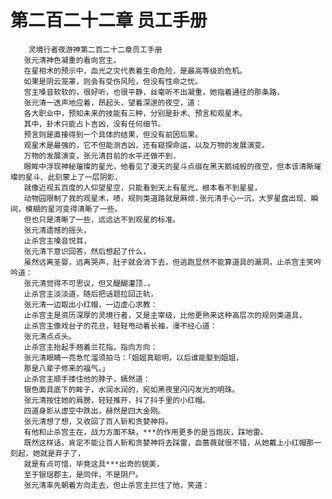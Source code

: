 # 第二百二十二章 员工手册
        灵境行者夜游神第二百二十二章员工手册
       张元清神色凝重的看向宫主。
       在星相术的预示中，血光之灾代表着生命危险，是最高等级的危机。
       如果是阴云笼罩，则会有受伤风险，但没有性命之忧。
       宫主嗓音软软的，很好听，也很平静，丝毫听不出凝重，她指着通往的那条路，
       张元清一迭声地应着，昂起头，望着深邃的夜空，道：
       各大职业中，预知未来的技能有三种，分别是卦术、预言和观星术。
       其中，卦术只能占卜吉凶，没有任何细节。
       预言则是直接得到一个具体的结果，但没有前因后果。
       观星术是最强的，它不但能测吉凶，还有窥探命运，以及万物的发展演变。
       万物的发展演变，张元清目前的水平还做不到.
       眼眸中浮现神秘璀璨的星光，他看见了漫天的星斗点缀在黑天鹅绒般的夜空，但本该清晰璀璨的星斗、此刻蒙上了一层阴影，
       就像近视五百度的人仰望星空，只能看到天上有星光，根本看不到星星，
       动物园限制了我的观星术，啧，规则类道路就是麻烦.张元清手心一沉，大罗星盘出现、瞬间，模糊的星河变得清晰了一些。
       但也只是清晰了一些，远远达不到观星的标准。
       张元清遗憾的摇头，
       止杀宫主嗓音悦耳，
       张元清下意识回答，然后想起了什么，
       虽然远离圣婴，远离哭声，肚子就会消下去，但逃跑显然不能算道具的漏洞，止杀宫主笑吟吟道：
       张元清觉得不可思议，但又醍醐灌顶.。
       止杀宫主淡淡道，随后把话题拉回正轨，
       张元清一边取出小红帽，一边虚心求教：
       止杀宫主是资历深厚的灵境行者，又是主宰级，比他更熟来这种高层次的规则类道具，
       止杀宫主像戏台子的花旦，轻轻甩动着长袖，漫不经心道：
       张元清点点头。
       止杀宫主抬起手翘着兰花指，指向方向：
       张元清眼睛一亮急忙溜须拍马：「姐姐真聪明，以后谁能娶到姐姐，
       那是八辈子修来的福气。」
       止杀宫主顺手搂住他的脖子，嫣然道：
       银色面具底下的眸子，水润水润的，宛如黑夜里闪闪发光的明珠。
       张元清按住她的肩膀，轻轻推开，抖了抖手里的小红帽。
       四道身影从虚空中跌出，赫然是四大金刚。
       张元清想了想，又收回了百人斩和贪婪神将。
       有他和止杀宫主在，战力方面不缺，***的作用更多的是当炮灰，踩地雷。
       既然这样话，肯定不能让百人斩和贪婪神将去踩雷，血蔷薇就很不错，从她戴上小红帽那一刻起，她就是弃子了，
       就是有点可惜，毕竟这具***出奇的貌美，
       至于银瑶郡主，是同伴，不是阴尸。
       张元清率先朝着方向走去，但止杀宫主拦住了他，笑道：